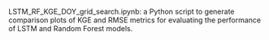 
LSTM_RF_KGE_DOY_grid_search.ipynb: a Python script to generate comparison plots of KGE and RMSE metrics for evaluating the performance of LSTM and Random Forest models.
